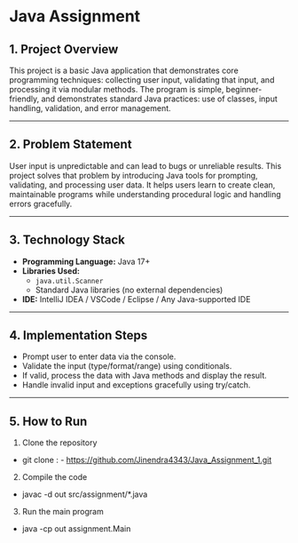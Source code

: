 # Java Assignment

## 1. Project Overview

This project is a basic Java application that demonstrates core programming techniques: collecting user input, validating that input, and processing it via modular methods. The program is simple, beginner-friendly, and demonstrates standard Java practices: use of classes, input handling, validation, and error management.

---

## 2. Problem Statement

User input is unpredictable and can lead to bugs or unreliable results. This project solves that problem by introducing Java tools for prompting, validating, and processing user data. It helps users learn to create clean, maintainable programs while understanding procedural logic and handling errors gracefully.

---

## 3. Technology Stack

- **Programming Language:** Java 17+
- **Libraries Used:**
  - `java.util.Scanner`
  - Standard Java libraries (no external dependencies)
- **IDE:** IntelliJ IDEA / VSCode / Eclipse / Any Java-supported IDE

---

## 4. Implementation Steps

- Prompt user to enter data via the console.
- Validate the input (type/format/range) using conditionals.
- If valid, process the data with Java methods and display the result.
- Handle invalid input and exceptions gracefully using try/catch.

---

## 5. How to Run

1. Clone the repository

- git clone  : - https://github.com/Jinendra4343/Java_Assignment_1.git

2. Compile the code  

- javac -d out src/assignment/*.java

3. Run the main program  

- java -cp out assignment.Main
